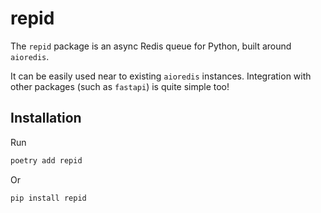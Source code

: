 # repid

The `repid` package is an async Redis queue for Python, built around `aioredis`.

It can be easily used near to existing `aioredis` instances. Integration with other packages (such as `fastapi`) is quite simple too!

## Installation

Run

```bash
poetry add repid
```

Or

```bash
pip install repid
```
